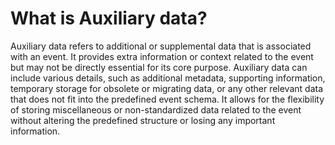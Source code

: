 # What is Auxiliary data?

Auxiliary data refers to additional or supplemental data that is associated with an event. It provides extra information
or context related to the event but may not be directly essential for its core purpose. Auxiliary data can include
various details, such as additional metadata, supporting information, temporary storage for obsolete or migrating data,
or any other relevant data that does not fit into the predefined event schema. It allows for the flexibility of storing
miscellaneous or non-standardized data related to the event without altering the predefined structure or losing any
important information.

